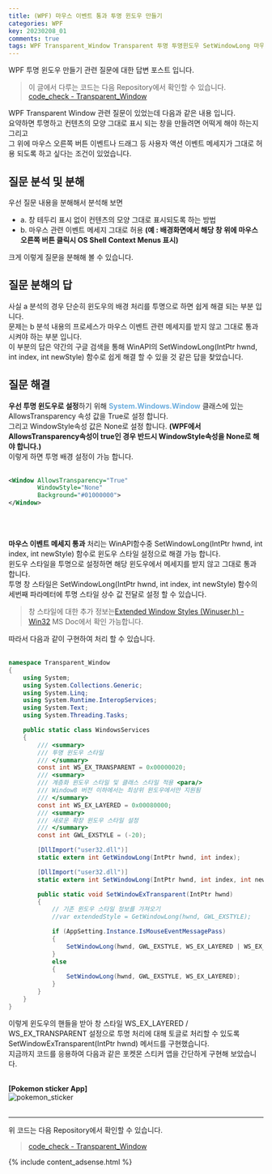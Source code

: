 ```yaml
---
title: (WPF) 마우스 이벤트 통과 투명 윈도우 만들기
categories: WPF
key: 20230208_01
comments: true
tags: WPF Transparent_Window Transparent 투명 투명윈도우 SetWindowLong 마우스이벤트허용
---
```


WPF 투명 윈도우 만들기 관련 질문에 대한 답변 포스트 입니다.

<!--more-->

> 이 글에서 다루는 코드는 다음 Repository에서 확인할 수 있습니다.<br/>
> [code_check - Transparent_Window](https://github.com/tyeom/code_check/tree/main/TestSample/csharp/Transparent_Window)

WPF Transparent Window 관련 질문이 있었는데 다음과 같은 내용 입니다.<br/>
요약하면 투명하고 컨텐츠의 모양 그대로 표시 되는 창을 만들려면 어떡게 해야 하는지 그리고<br/>
그 위에 마우스 오른쪽 버튼 이벤트나 드래그 등 사용자 액션 이벤트 메세지가 그대로 허용 되도록 하고 싶다는 조건이 있었습니다.<br/>

질문 분석 및 분해
-
우선 질문 내용을 분해해서 분석해 보면<br/>
- a. 창 테두리 표시 없이 컨텐츠의 모양 그대로 표시되도록 하는 방법
- b. 마우스 관련 이벤트 메세지 그대로 허용 **(예 : 배경화면에서 해당 창 위에 마우스 오른쪽 버튼 클릭시 OS Shell Context Menus 표시)**

크게 이렇게 질문을 분해해 볼 수 있습니다.<br/>

질문 분해의 답
-

사실 a 분석의 경우 단순히 윈도우의 배경 처리를 투명으로 하면 쉽게 해결 되는 부분 입니다.<br/>
문제는 b 분석 내용의 프로세스가 마우스 이벤트 관련 메세지를 받지 않고 그대로 통과 시켜야 하는 부분 입니다.<br/>
이 부분의 답은 약간의 구글 검색을 통해 WinAPI의 SetWindowLong(IntPtr hwnd, int index, int newStyle) 함수로 쉽게 해결 할 수 있을 것 같은 답을 찾았습니다.


질문 해결
-

**우선 투명 윈도우로 설정**하기 위해 **<span style="color: rgb(107, 173, 222);">System.Windows.Window</span>** 클래스에 있는 AllowsTransparency 속성 값을 True로 설정 합니다.<br/>
그리고 WindowStyle속성 값은 None로 설정 합니다. **(WPF에서 AllowsTransparency속성이 true인 경우 반드시 WindowStyle속성을 None로 해야 합니다.)**<br/>
이렇게 하면 투명 배경 설정이 가능 합니다.<br/><br/>

```xml
<Window AllowsTransparency="True"
        WindowStyle="None"
        Background="#01000000">
</Window>
```

<br/><br/>

**마우스 이벤트 메세지 통과** 처리는 WinAPI함수중 SetWindowLong(IntPtr hwnd, int index, int newStyle) 함수로 윈도우 스타일 설정으로 해결 가능 합니다.<br/>
윈도우 스타일을 투명으로 설정하면 해당 윈도우에서 메세지를 받지 않고 그대로 통과 합니다.<br/>
투명 창 스타일은 SetWindowLong(IntPtr hwnd, int index, int newStyle) 함수의 세번째 파라메터에 투명 스타일 상수 값 전달로 설정 할 수 있습니다.<br/>
> 창 스타일에 대한 추가 정보는[Extended Window Styles (Winuser.h) - Win32](https://learn.microsoft.com/ko-kr/windows/win32/winmsg/extended-window-styles) MS Doc에서 확인 가능합니다.

따라서 다음과 같이 구현하여 처리 할 수 있습니다.<br/><br/>

```cs
namespace Transparent_Window
{
    using System;
    using System.Collections.Generic;
    using System.Linq;
    using System.Runtime.InteropServices;
    using System.Text;
    using System.Threading.Tasks;

    public static class WindowsServices
    {
        /// <summary>
        /// 투명 윈도우 스타일
        /// </summary>
        const int WS_EX_TRANSPARENT = 0x00000020;
        /// <summary>
        /// 계층화 윈도우 스타일 및 클래스 스타일 적용 <para/>
        /// Window8 버전 이하에서는 최상위 윈도우에서만 지원됨
        /// </summary>
        const int WS_EX_LAYERED = 0x00080000;
        /// <summary>
        /// 새로운 확장 윈도우 스타일 설정
        /// </summary>
        const int GWL_EXSTYLE = (-20);

        [DllImport("user32.dll")]
        static extern int GetWindowLong(IntPtr hwnd, int index);

        [DllImport("user32.dll")]
        static extern int SetWindowLong(IntPtr hwnd, int index, int newStyle);

        public static void SetWindowExTransparent(IntPtr hwnd)
        {
            // 기존 윈도우 스타일 정보를 가져오기
            //var extendedStyle = GetWindowLong(hwnd, GWL_EXSTYLE);

            if (AppSetting.Instance.IsMouseEventMessagePass)
            {
                SetWindowLong(hwnd, GWL_EXSTYLE, WS_EX_LAYERED | WS_EX_TRANSPARENT);
            }
            else
            {
                SetWindowLong(hwnd, GWL_EXSTYLE, WS_EX_LAYERED);
            }
        }
    }
}
```

이렇게 윈도우의 핸들을 받아 창 스타일 WS_EX_LAYERED / WS_EX_TRANSPARENT 설정으로 투명 처리에 대해 토글로 처리할 수 있도록 SetWindowExTransparent(IntPtr hwnd) 메서드를 구현했습니다.<br/>
지금까지 코드를 응용하여 다음과 같은 포켓몬 스티커 앱을 간단하게 구현해 보았습니다.<br/><br/>

**[Pokemon sticker App]**<br/>
![pokemon_sticker](https://user-images.githubusercontent.com/13028129/217438594-6ab4b369-e1bb-44b4-aea8-23f463b864c9.gif)<br/><br/>


***


위 코드는 다음 Repository에서 확인할 수 있습니다.<br/>
> [code_check - Transparent_Window](https://github.com/tyeom/code_check/tree/main/TestSample/csharp/Transparent_Window)



{% include content_adsense.html %}
